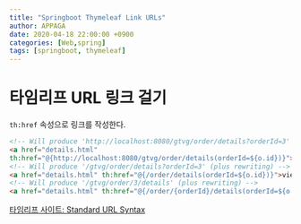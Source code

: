 ```yaml
---
title: "Springboot Thymeleaf Link URLs"
author: APPAGA
date: 2020-04-18 22:00:00 +0900
categories: [Web,spring]
tags: [springboot, thymeleaf]
---
```


# 타임리프 URL 링크 걸기

`th:href` 속성으로 링크를 작성한다.

```html
<!-- Will produce 'http://localhost:8080/gtvg/order/details?orderId=3' (plus rewriting) -->
<a href="details.html"
th:href="@{http://localhost:8080/gtvg/order/details(orderId=${o.id})}">view</a>
<!-- Will produce '/gtvg/order/details?orderId=3' (plus rewriting) -->
<a href="details.html" th:href="@{/order/details(orderId=${o.id})}">view</a>
<!-- Will produce '/gtvg/order/3/details' (plus rewriting) -->
<a href="details.html" th:href="@{/order/{orderId}/details(orderId=${o.id})}">view</a>
```

[타임리프 사이트: Standard URL Syntax](https://www.thymeleaf.org/doc/articles/standardurlsyntax.html)